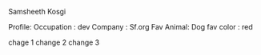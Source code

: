 Samsheeth Kosgi

Profile:
Occupation : dev
Company : Sf.org
Fav Animal: Dog
fav color : red


chage 1
change 2
change 3


